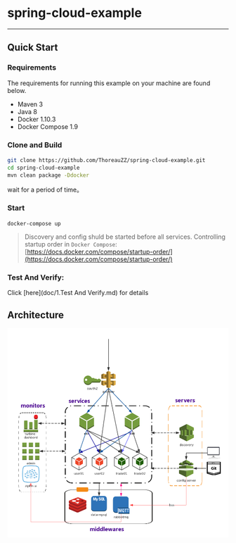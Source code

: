 # spring-cloud-example
---
## Quick Start
### Requirements
The requirements for running this example on your machine are found below.
* Maven 3
* Java 8
* Docker 1.10.3
* Docker Compose 1.9

### Clone and Build

```bash
git clone https://github.com/ThoreauZZ/spring-cloud-example.git
cd spring-cloud-example
mvn clean package -Ddocker
```
wait for a period of time。


### Start 
```
docker-compose up
```
> Discovery and config shuld be started before all services.
>   Controlling startup order in `Docker Compose`:[https://docs.docker.com/compose/startup-order/](https://docs.docker.com/compose/startup-order/)

### Test And Verify:
 
 Click [here](doc/1.Test And Verify.md) for details


## Architecture
![](doc/images/MicroService.png)
